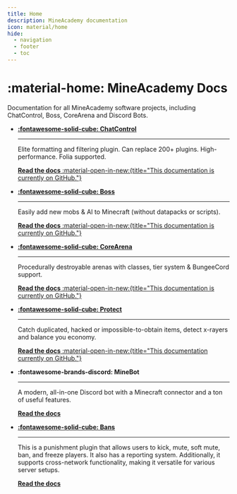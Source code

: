 ```yaml
---
title: Home
description: MineAcademy documentation
icon: material/home
hide:
  - navigation
  - footer
  - toc
---
```


# :material-home: MineAcademy Docs

Documentation for all MineAcademy software projects, including ChatControl, Boss, CoreArena and Discord Bots.<br>

<div class="grid cards" markdown>

-   [__:fontawesome-solid-cube: ChatControl__](https://mineacademy.org/chatcontrol)

    ---

    Elite formatting and filtering plugin. Can replace 200+ plugins. High-performance. Folia supported.

    [**Read the docs** :material-open-in-new:{title="This documentation is currently on GitHub."}](https://github.com/kangarko/chatcontrol-red/wiki)


-   [__:fontawesome-solid-cube: Boss__](https://mineacademy.org/boss)

    ---

    Easily add new mobs & AI to Minecraft (without datapacks or scripts).

    [**Read the docs** :material-open-in-new:{title="This documentation is currently on GitHub."}](https://github.com/kangarko/boss/wiki)

-   [__:fontawesome-solid-cube: CoreArena__](https://mineacademy.org/corearena)

    ---

    Procedurally destroyable arenas with classes, tier system & BungeeCord support.

    [**Read the docs** :material-open-in-new:{title="This documentation is currently on GitHub."}](https://github.com/kangarko/corearena/wiki)

-   [__:fontawesome-solid-cube: Protect__](https://mineacademy.org/protect)

    ---

    Catch duplicated, hacked or impossible-to-obtain items, detect x-rayers and balance you economy.

    [**Read the docs** :material-open-in-new:{title="This documentation currently on GitHub."}](https://github.com/kangarko/protect/wiki)

-   __:fontawesome-brands-discord: MineBot__

    ---

    A modern, all-in-one Discord bot with a Minecraft connector and a ton of useful features.

    [**Read the docs**](minebot/index.md)

-   [__:fontawesome-solid-cube: Bans__](https://mineacademy.org/protect)

    ---

    This is a punishment plugin that allows users to kick, mute, soft mute, ban, and freeze players. It also has a reporting system. Additionally, it supports cross-network functionality, making it versatile for various server setups.

    [**Read the docs**](bans/index.md)
</div>